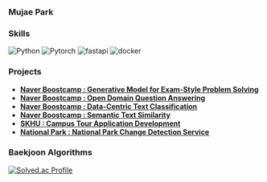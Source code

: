 ### Mujae Park

<h3><b>Skills</b></h3>

![Python](https://img.shields.io/badge/Python-3776AB.svg?&style=for-the-badge&logo=Python&logoColor=white)
![Pytorch](https://img.shields.io/badge/Pytorch-EE4C2C.svg?&style=for-the-badge&logo=Pytorch&logoColor=white)
![fastapi](https://img.shields.io/badge/fastAPI-009688.svg?&style=for-the-badge&logo=fastapi&logoColor=white)
![docker](https://img.shields.io/badge/docker-2496ED.svg?&style=for-the-badge&logo=docker&logoColor=white)
</br>

<h3><b>Projects</b></h3>

- **[Naver Boostcamp : Generative Model for Exam-Style Problem Solving](https://github.com/boostcampaitech7/level2-nlp-generationfornlp-nlp-11-lv3)**
- **[Naver Boostcamp : Open Domain Question Answering](https://github.com/boostcampaitech7/level2-mrc-nlp-05)**
- **[Naver Boostcamp : Data-Centric Text Classification](https://github.com/boostcampaitech7/level2-nlp-datacentric-nlp-05)**
- **[Naver Boostcamp : Semantic Text Similarity](https://github.com/boostcampaitech7/level1-semantictextsimilarity-nlp-05)**  
- **[SKHU : Campus Tour Application Development](https://github.com/SKHU-Adventure)**
- **[National Park : National Park Change Detection Service](https://github.com/Mujae/SAR-Bluecarbon-Service)**


<h3><b>Baekjoon Algorithms</b></h3>

[![Solved.ac Profile](http://mazassumnida.wtf/api/v2/generate_badge?boj=phs5145)](https://solved.ac/phs5145/)
</br>

<!--
**Mujae/Mujae** is a ✨ _special_ ✨ repository because its `README.md` (this file) appears on your GitHub profile.

Here are some ideas to get you started:

- 🔭 I’m currently working on ...
- 🌱 I’m currently learning ...
- 👯 I’m looking to collaborate on ...
- 🤔 I’m looking for help with ...
- 💬 Ask me about ...
- 📫 How to reach me: ...
- 😄 Pronouns: ...
- ⚡ Fun fact: ...
-->
